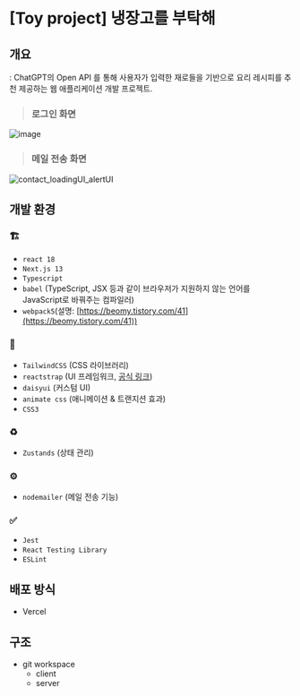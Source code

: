 # [Toy project] 냉장고를 부탁해
## 개요
: ChatGPT의 Open API 를 통해 사용자가 입력한 재로들을 기반으로 요리 레시피를 추천 제공하는 웹 애플리케이션 개발 프로젝트.

> ### 로그인 화면

![image](https://github.com/dlwlsdn201/project--recommend-recipes--nextjs/assets/53039583/5f78e56e-6375-43d7-9d3c-ac6d1178db0f)

> ### 메일 전송 화면

![contact_loadingUI_alertUI](https://github.com/dlwlsdn201/project--recommend-recipes--nextjs/assets/53039583/22ebf4c3-2723-45fc-ae0e-ab24d0452721)




## 개발 환경

### :building_construction:
- `react 18`
- `Next.js 13`
- `Typescript`
- `babel` (TypeScript, JSX 등과 같이 브라우저가 지원하지 않는 언어를 JavaScript로 바꿔주는 컴파일러)
- `webpack5`(설명: [https://beomy.tistory.com/41](https://beomy.tistory.com/41))

### 💄
- `TailwindCSS` (CSS 라이브러리)
- `reactstrap` (UI 프레임워크, [공식 링크](https://reactstrap.github.io/?path=/docs/home-themes--page))
- `daisyui` (커스텀 UI)
- `animate css` (애니메이션 & 트랜지션 효과)
- `CSS3`

### ♻️
- `Zustands` (상태 관리)

### ⚙️
- `nodemailer` (메일 전송 기능)

### ✅
- `Jest`
- `React Testing Library`
- `ESLint`

## 배포 방식
- Vercel

## 구조
- git workspace 
  - client
  - server
